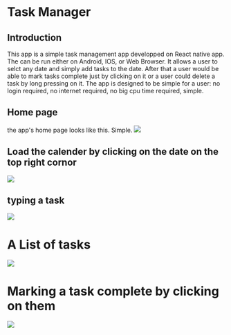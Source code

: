 # Task Manager

## Introduction
This app is a simple task management app developped on React native app. The can be run either on Android, IOS, or Web Browser. 
It allows a user to selct any date and simply add tasks to the date. After that a user would be able to mark tasks complete just by clicking on it 
or a user could delete a task by long pressing on it. The app is designed to be simple for a user: no login required, no internet required, no big cpu time required, simple.

## Home page
the app's home page looks like this. Simple.
![](task_SS/home.png)

## Load the calender by clicking on the date on the top right cornor

![](task_SS/calender.png)

## typing a task

![](task_SS/type_task.png)

# A List of tasks

![](task_SS/tasks.png)

# Marking a task complete by clicking on them

![](task_SS/complete_task.png)

